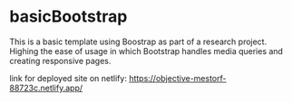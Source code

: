 # basicBootstrap
This is a basic template using Boostrap as part of a research project.
Highing the ease of usage in which Bootstrap handles media queries and creating responsive pages.

link for deployed site on netlify:
https://objective-mestorf-88723c.netlify.app/